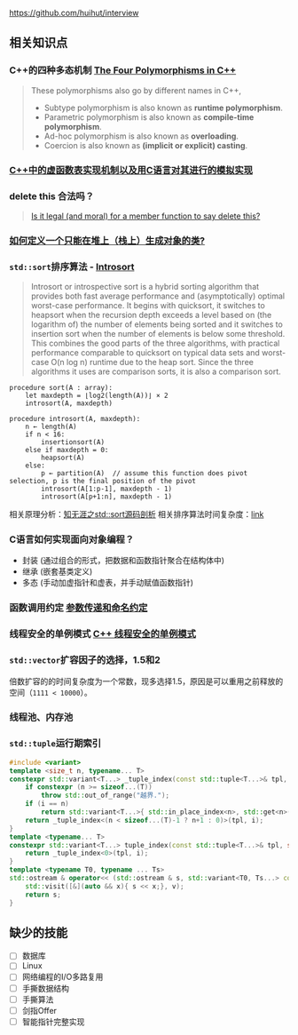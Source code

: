 <https://github.com/huihut/interview>

## 相关知识点

### C++的四种多态机制 [The Four Polymorphisms in C++](https://catonmat.net/cpp-polymorphism)

> These polymorphisms also go by different names in C++,
>
> - Subtype polymorphism is also known as **runtime polymorphism**.
> - Parametric polymorphism is also known as **compile-time polymorphism**.
> - Ad-hoc polymorphism is also known as **overloading**.
> - Coercion is also known as **(implicit or explicit) casting**.

### [C++中的虚函数表实现机制以及用C语言对其进行的模拟实现](https://blog.twofei.com/496/)

### delete this 合法吗？

> [Is it legal (and moral) for a member function to say delete this?](https://isocpp.org/wiki/faq/freestore-mgmt#delete-this)

### [如何定义一个只能在堆上（栈上）生成对象的类?](https://www.nowcoder.com/questionTerminal/0a584aa13f804f3ea72b442a065a7618)

### `std::sort`排序算法 - [Introsort](https://en.wikipedia.org/wiki/Introsort)

> Introsort or introspective sort is a hybrid sorting algorithm that provides both fast average performance and (asymptotically) optimal worst-case performance. It begins with quicksort, it switches to heapsort when the recursion depth exceeds a level based on (the logarithm of) the number of elements being sorted and it switches to insertion sort when the number of elements is below some threshold. This combines the good parts of the three algorithms, with practical performance comparable to quicksort on typical data sets and worst-case O(n log n) runtime due to the heap sort. Since the three algorithms it uses are comparison sorts, it is also a comparison sort.

```
procedure sort(A : array):
    let maxdepth = ⌊log2(length(A))⌋ × 2
    introsort(A, maxdepth)

procedure introsort(A, maxdepth):
    n ← length(A)
    if n < 16:
        insertionsort(A)
    else if maxdepth = 0:
        heapsort(A)
    else:
        p ← partition(A)  // assume this function does pivot selection, p is the final position of the pivot
        introsort(A[1:p-1], maxdepth - 1)
        introsort(A[p+1:n], maxdepth - 1)
```

相关原理分析：[知无涯之std::sort源码剖析](https://feihu.me/blog/2014/sgi-std-sort/)
相关排序算法时间复杂度：[link](https://github.com/huihut/interview#%E6%8E%92%E5%BA%8F)

### C语言如何实现面向对象编程？

- 封装 (通过组合的形式，把数据和函数指针聚合在结构体中)
- 继承 (嵌套基类定义)
- 多态 (手动加虚指针和虚表，并手动赋值函数指针)

### 函数调用约定 [参数传递和命名约定](https://learn.microsoft.com/zh-cn/cpp/cpp/argument-passing-and-naming-conventions?view=msvc-170)


### 线程安全的单例模式 [C++ 线程安全的单例模式](https://greedysky.github.io/2020/10/05/C++%20%E7%BA%BF%E7%A8%8B%E5%AE%89%E5%85%A8%E7%9A%84%E5%8D%95%E4%BE%8B%E6%A8%A1%E5%BC%8F/)

### `std::vector`扩容因子的选择，**1.5**和**2**

倍数扩容的的时间复杂度为一个常数，现多选择1.5，原因是可以重用之前释放的空间（`1111 < 10000`）。

### 线程池、内存池

### `std::tuple`运行期索引

```c++
#include <variant>
template <size_t n, typename... T>
constexpr std::variant<T...> _tuple_index(const std::tuple<T...>& tpl, size_t i) {
    if constexpr (n >= sizeof...(T))
        throw std::out_of_range("越界.");
    if (i == n)
        return std::variant<T...>{ std::in_place_index<n>, std::get<n>(tpl) };
    return _tuple_index<(n < sizeof...(T)-1 ? n+1 : 0)>(tpl, i);
}
template <typename... T>
constexpr std::variant<T...> tuple_index(const std::tuple<T...>& tpl, size_t i) {
    return _tuple_index<0>(tpl, i);
}
template <typename T0, typename ... Ts>
std::ostream & operator<< (std::ostream & s, std::variant<T0, Ts...> const & v) {
    std::visit([&](auto && x){ s << x;}, v);
    return s;
}
```

## 缺少的技能

- [ ] 数据库
- [ ] Linux
- [ ] 网络编程的I/O多路复用
- [ ] 手撕数据结构
- [ ] 手撕算法
- [ ] 剑指Offer
- [ ] 智能指针完整实现
